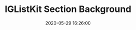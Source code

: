 ---
layout: post
title: IGListKit Section Background
date: 2020-05-29 16:26:00
categories: jekyll update
---